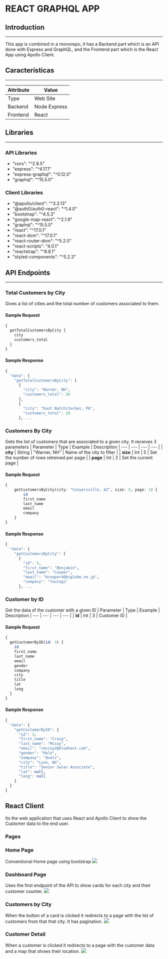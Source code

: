 # REACT GRAPHQL APP

## Introduction
---
This app is combined in a monorepo, it has a Backend part which is an API done with Express and GraphQL, and the Frontend part which is the React App using Apollo Client.

## Características
---

| Attribute | Value |
| --- | --- |
| Type | Web Site |
| Backend | Node Express |
| Frontend | React |

## Libraries
---
### API Libraries
- "cors": "^2.8.5"
- "express": "^4.17.1"
- "express-graphql": "^0.12.0"
- "graphql": "^15.5.0"
### Client Libraries
- "@apollo/client": "^3.3.13"
- "@auth0/auth0-react": "^1.4.0"
- "bootstrap": "^4.5.3"
- "google-map-react": "^2.1.9"
- "graphql": "^15.5.0"
- "react": "^17.0.1"
- "react-dom": "^17.0.1"
- "react-router-dom": "^5.2.0"
- "react-scripts": "4.0.1"
- "reactstrap": "^8.8.1"
- "styled-components": "^5.2.3"

## API Endpoints
---
### **Total Customers by City**
Gives a list of cities and the total number of customers associated to them.

#### **Sample Request**
```hs
{
  getTotalCustomersByCity {
    city
    customers_total
  }
}
```
#### **Sample Response**
```hs
{
  "data": {
    "getTotalCustomersByCity": [
      {
        "city": "Warner, NH",
        "customers_total": 20
      },
      {
        "city": "East Natchitoches, PA",
        "customers_total": 20
      }, ...
```
### **Customers By City**
Gets the list of customers that are associated to a given city.
It receives 3 parameters
| Parameter | Type | Example | Description 
| --- | --- | --- | --- |
| **city** | String | "Warner, NH" | Name of the city to filter |
| **size** | Int | 5 | Set the number of rows retreived per page |
| **page** | Int | 2 | Set the current page | 

#### **Sample Request**
```hs
{
    getCustomersByCity(city: "Conyersville, AZ", size: 5, page: 1) {
        id
        first_name
        last_name
        email
        company
    }
}
```
#### **Sample Response**
```hs
{
  "data": {
    "getCustomersByCity": [
      {
        "id": 5,
        "first_name": "Benjamin",
        "last_name": "Cooper",
        "email": "bcooper4@biglobe.ne.jp",
        "company": "Youtags"
      }, ...
```
### **Customer by ID**
Get the data of the customer with a given ID
| Parameter | Type | Example | Description 
| --- | --- | --- | --- |
| **id** | Int | 3 | Customer ID |
#### **Sample Request**
```hs
{
  getCustomerByID(id: 3) {
    id
    first_name
    last_name
    email
    gender
    company
    city
    title
    lat
    long
  }
}
```
#### **Sample Response**
```hs
{
  "data": {
    "getCustomerByID": {
      "id": 3,
      "first_name": "Craig",
      "last_name": "Mccoy",
      "email": "cmccoy2@bluehost.com",
      "gender": "Male",
      "company": "Quatz",
      "city": "Lyon, WV",
      "title": "Senior Sales Associate",
      "lat": null,
      "long": null
    }
  }
}
```
## React Client
Its the web application that uses React and Apollo Client to show the Customer data to the end user.
### **Pages**
### **Home Page**
Conventional Home page using bootstrap
![](screenshots/home.png)
### **Dashboard Page**
Uses the first endpoint of the API to show cards for each city and their customer counter.
![](screenshots/dashboard.png)
### **Customers by City**
When the button of a card is clicked it redirects to a page with the list of customers from that that city. It has pagination.
![](screenshots/customers.png)
### **Customer Detail**
When a customer is clicked it redirects to a page with the customer data and a map that shows their location.
![](screenshots/detail.png)
